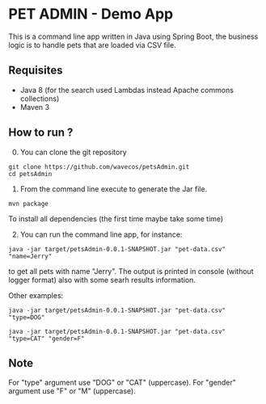 # PET ADMIN - Demo App

This is a command line app written in Java using Spring Boot, the business logic is to handle pets that are loaded via CSV file.

## Requisites
* Java 8 (for the search used Lambdas instead Apache commons collections)
* Maven 3

## How to run ?

0) You can clone the git repository

```
git clone https://github.com/wavecos/petsAdmin.git
cd petsAdmin
```

1) From the command line execute to generate the Jar file.

```
mvn package
```

To install all dependencies (the first time maybe take some time)

2) You can run the command line app, for instance:

```
java -jar target/petsAdmin-0.0.1-SNAPSHOT.jar "pet-data.csv" "name=Jerry"
```

to get all pets with name "Jerry". The output is printed in console (without logger format) also with some searh results information.

Other examples:

```
java -jar target/petsAdmin-0.0.1-SNAPSHOT.jar "pet-data.csv" "type=DOG"
```

```
java -jar target/petsAdmin-0.0.1-SNAPSHOT.jar "pet-data.csv" "type=CAT" "gender=F"
```

## Note

For "type" argument use "DOG" or "CAT" (uppercase).
For "gender" argument use "F" or "M" (uppercase).
